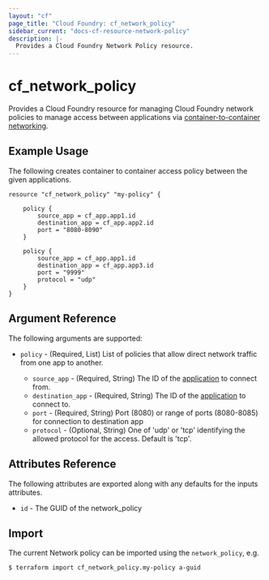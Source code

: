 ```yaml
---
layout: "cf"
page_title: "Cloud Foundry: cf_network_policy"
sidebar_current: "docs-cf-resource-network-policy"
description: |-
  Provides a Cloud Foundry Network Policy resource.
---
```


# cf\_network\_policy

Provides a Cloud Foundry resource for managing Cloud Foundry network policies to manage
access between applications via [container-to-container networking](https://docs.cloudfoundry.org/devguide/deploy-apps/cf-networking.html).


## Example Usage

The following creates container to container access policy between the given applications.

```hcl
resource "cf_network_policy" "my-policy" {

    policy {
        source_app = cf_app.app1.id
        destination_app = cf_app.app2.id
        port = "8080-8090"
    }

    policy {
        source_app = cf_app.app1.id
        destination_app = cf_app.app3.id
        port = "9999"
        protocol = "udp"
    }
}
```

## Argument Reference

The following arguments are supported:

- `policy` - (Required, List) List of policies that allow direct network traffic from one app to another.
  
  - `source_app` - (Required, String) The ID of the [application](/docs/providers/cf/r/app.html) to connect from.
  - `destination_app` - (Required, String) The ID of the [application](/docs/providers/cf/r/app.html) to connect to.
  - `port` - (Required, String) Port (8080) or range of ports (8080-8085) for connection to destination app
  - `protocol` - (Optional, String) One of 'udp' or 'tcp' identifying the allowed protocol for the access. Default is 'tcp'.

## Attributes Reference

The following attributes are exported along with any defaults for the inputs attributes.

* `id` - The GUID of the network_policy

## Import

The current Network policy can be imported using the `network_policy`, e.g.

```bash
$ terraform import cf_network_policy.my-policy a-guid
```
